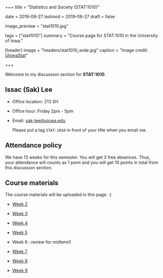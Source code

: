 +++
title = "Statistics and Society (STAT:1010)"

date = 2019-08-27
lastmod = 2019-08-27
draft = false

image_preview = "stat1010.jpg"

tags = ["stat1010"]
summary = "Course page for STAT:1010 in the University of Iowa."

[header]
image = "headers/stat1010_wide.jpg"
caption = "Image credit: [UIowaStat](https://stat.uiowa.edu/)"

+++

Welcome to my discussion section for **STAT:1010**.

## Issac (Sak) Lee

- Office location: 213 SH
- Office hour: Friday 2pm - 5pm
- Email: sak-lee@uiowa.edu
    
    Please put a tag `STAT:1010` in front of your title when you email me.

## Attendance policy

We have 13 weeks for this semester. You will get 3 free absences. Thus, your attendance will counts as 1 point and you will get 10 points in total from this discussion section.

## Course materials

The course materials will be uploaded in this page. :)

- <a href="https://theissaclee.com/post/stat1010-week2/" target="_self">Week 2</a>

- <a href="https://theissaclee.com/post/stat1010-week3/" target="_self">Week 3</a>

- <a href="https://theissaclee.com/post/stat1010-week4/" target="_self">Week 4</a>

- <a href="https://theissaclee.com/post/stat1010-week5/" target="_self">Week 5</a>

- Week 6 : review for midterm1

- <a href="https://theissaclee.com/post/stat1010-week7/" target="_self">Week 7</a>

- <a href="https://theissaclee.com/post/stat1010-week8/" target="_self">Week 8</a>

- <a href="https://theissaclee.com/post/stat1010-week9/" target="_self">Week 9</a>
